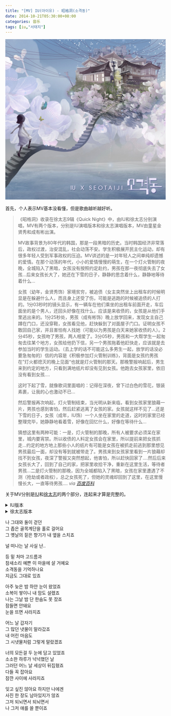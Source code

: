 ```yaml
---
title: "[MV] IU(아이유) - 昭格洞(소격동)"
date: 2014-10-21T05:30:00+08:00
categories: 音乐
tags: [iu,"서태지"]
---
```


![](/uploads/2014/10/iu-sogyeokdong-20141002.jpg)

首先，个人表示MV基本没看懂，但是歌曲越听越好听。<!--more-->

> 《昭格洞》收录在徐太志9辑《Quick Night》中，由IU和徐太志分别演唱，MV有两个版本，分别是IU演唱版本和徐太志演唱版本，MV由童星金贤秀和成有彬出演。
> 
> MV故事背景为80年代的韩国，那是一段黑暗的历史。当时韩国经济非常落后，政权过渡，治安混乱，社会动荡不安。学生积极展开民主化运动，却有很多年轻人受到军事政权的压迫。MV讲述的是一对年轻人之间单纯却遗憾的爱情。在那个动荡的年代，小小的爱情慢慢的萌生，在一个灯火管制的夜晚，全城陷入了黑暗，女孩没有按照约定赴约，男孩在那一夜彻底失去了女孩...后来女孩长大了，她还在下雪的日子，静静的思念着什么，静静地等待着什么...
> 
> 女孩（幼年，金贤秀饰）家境贫穷，被追债（女主突然坐上出租车的时候明显是在躲避什么人，而且身上还受了伤，可能是逃跑的时候被追债的人打的。1分03秒时的镜头显示，有一辆车在他们乘坐的出租车前面开走，车后面坐的是个男人，还回头好像在找什么，应该是来收债的，女孩是从他们手里逃出来的。1分25秒处，男孩（成有彬饰）晚上放学回来，发现女主自己蹲在门口，还没穿鞋，女孩看见他，赶快躲到了对面屋子门口。证明女孩不敢回自己家，并且害怕有人找她（可能以为男孩是白天来她家收债的人）。2分45秒，女孩吻了男孩，两人相爱了。3分05秒，男孩和一大帮学生一起匆匆去往某个地方，女孩给他扔下信，另一个男孩拖着他赶快走，应该就是去参加当时的学生运动。（去上学的话不可能这么多男生一起，放学的话没必要急匆匆的）信的内容是《积极参加灯火管制训练》，背面是女孩约男孩在”灯火都熄灭的晚上见面“也就是灯火管制的那天。那晚警报响起后，男生来到约定的地方，只看到满地纸片却没有见到女孩。他跑去女孩家里，依旧没有看到女孩....
> 
> 这时下起了雪，就像歌词里面唱的：记得在深夜，曾下过白色的雪花，银装素裹，让我的心也激动不已...
> 
> 然后警报再次响起，灯火管制结束，当光明从新来临，看到女孩家里狼藉一片，男孩也感到害怕，然后赶紧逃离了女孩的家。女孩就这样不见了...还是下雪的日子，女孩（成年，IU饰）一个人坐在家里的走道，这时的家里已经整理完毕，她静静地看着雪，好像在回忆什么，好像在等待什么...
> 
> 猜想这里有两种可能：一是，灯火管制的那晚，所有人被要求必须呆在家里，城内要宵禁。所以收债的人料定女孩会在家里，所以提前来把女孩抓走...约定的地方地上那些小人的纸片有可能是女孩在被抓走前逃到那里想见男孩最后一面，却没有等到就被带走了。男孩来到女孩家里看到一片狼藉却找不到女孩，夜深了警报又突然想起，他害怕，所以赶快回家了....然后后来女孩长大了，回到了自己的家，把家里收拾干净，重新在这里生活，等待者男孩...二是灯火管制的那晚，因为全城都陷入了黑暗，女孩在家里遭遇了不测（抢劫或者政权），总之女孩死了，但她的灵魂却回到了这里，在这里慢慢长大，一直等待男孩.... *via [百度百科](http://baike.baidu.com/view/15136653.htm)*

关于MV分别是[IU](https://y.qq.com/n/ryqq/mv/r0015y308c3)和[徐太志](https://y.qq.com/n/yqq/mv/v/u00168guxd2.html)的两个部分，连起来才算是完整的。

<details>
<summary>IU版本</summary>
<iframe width="560" height="315" src="https://www.youtube.com/embed/GHu39FEFIks" title="YouTube video player" frameborder="0" allow="accelerometer; autoplay; clipboard-write; encrypted-media; gyroscope; picture-in-picture" allowfullscreen></iframe>
</details>

<details>
<summary>徐太志版本</summary>
<iframe width="560" height="315" src="https://www.youtube.com/embed/WH0iiU0cv00" title="YouTube video player" frameborder="0" allow="accelerometer; autoplay; clipboard-write; encrypted-media; gyroscope; picture-in-picture" allowfullscreen></iframe>
</details>

나 그대와 둘이 걷던  
그 좁은 골목계단을 홀로 걸어요  
그 옛날의 짙은 향기가 내 옆을 스치죠

널 떠나는 날 사실 난..

등 밑 처마 고드름과  
참새소리 예쁜 이 마을에 살 거예요  
소격동을 기억하나요  
지금도 그대로 있죠

아주 늦은 밤 하얀 눈이 왔었죠  
소복이 쌓이니 내 맘도 설렜죠  
나는 그날 밤 단 한숨도 못 잤죠  
잠들면 안돼요  
눈을 뜨면 사라지죠

어느 날 갑자기  
그 많던 냇물이 말라갔죠  
내 어린 마음도  
그 시냇물처럼 그렇게 말랐겠죠

너의 모든걸 두 눈에 담고 있었죠  
소소한 하루가 넉넉했던 날  
그러던 어느 날 세상이 뒤집혔죠  
다들 꼭 잡아요  
잠깐 사이에 사라지죠

잊고 싶진 않아요 하지만 나에겐  
사진 한 장도 남아있지가 않죠  
그저 되뇌면서 되뇌면서  
나 그저 애를 쓸 뿐이죠
